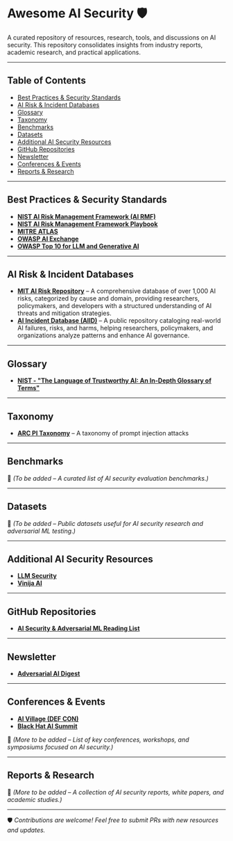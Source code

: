 # Awesome AI Security 🛡️  

A curated repository of resources, research, tools, and discussions on AI security. This repository consolidates insights from industry reports, academic research, and practical applications.  

---

## Table of Contents  

- [Best Practices & Security Standards](#best-practices--security-standards)  
- [AI Risk & Incident Databases](#ai-risk--incident-databases)  
- [Glossary](#glossary)  
- [Taxonomy](#taxonomy)  
- [Benchmarks](#benchmarks)  
- [Datasets](#datasets)  
- [Additional AI Security Resources](#additional-ai-security-resources)  
- [GitHub Repositories](#github-repositories)  
- [Newsletter](#newsletter)  
- [Conferences & Events](#conferences--events)  
- [Reports & Research](#reports--research)  

---

## Best Practices & Security Standards  

- **[NIST AI Risk Management Framework (AI RMF)](https://nvlpubs.nist.gov/nistpubs/ai/NIST.AI.100-1.pdf)**  
- **[NIST AI Risk Management Framework Playbook](https://airc.nist.gov/airmf-resources/playbook/)**  
- **[MITRE ATLAS](http://atlas.mitre.org)**  
- **[OWASP AI Exchange](https://owaspai.org/docs/ai_security_overview/)**  
- **[OWASP Top 10 for LLM and Generative AI](https://owasp.org/www-project-top-10-for-large-language-model-applications/)**  

---

## AI Risk & Incident Databases  

- **[MIT AI Risk Repository](https://airisk.mit.edu/)** – A comprehensive database of over 1,000 AI risks, categorized by cause and domain, providing researchers, policymakers, and developers with a structured understanding of AI threats and mitigation strategies.  
- **[AI Incident Database (AIID)](https://incidentdatabase.ai/)** – A public repository cataloging real-world AI failures, risks, and harms, helping researchers, policymakers, and organizations analyze patterns and enhance AI governance.  

---

## Glossary  

- **[NIST - "The Language of Trustworthy AI: An In-Depth Glossary of Terms"](https://airc.nist.gov/glossary/)**  

---

## Taxonomy  

- **[ARC PI Taxonomy](https://github.com/Arcanum-Sec/arc_pi_taxonomy)** – A taxonomy of prompt injection attacks  

---

## Benchmarks  

📌 *(To be added – A curated list of AI security evaluation benchmarks.)*  

---

## Datasets  

📌 *(To be added – Public datasets useful for AI security research and adversarial ML testing.)*  

---

## Additional AI Security Resources  

- **[LLM Security](http://llmsecurity.net)**  
- **[Vinija AI](http://vinija.ai/models/LLM/)**  

---

## GitHub Repositories  

- **[AI Security & Adversarial ML Reading List](https://github.com/AI-secure/awesome-adversarial-machine-learning)**  

---

## Newsletter  

- **[Adversarial AI Digest](https://www.linkedin.com/newsletters/adversarial-ai-digest-7298813894498598912/)**  

---

## Conferences & Events  

- **[AI Village (DEF CON)](https://aivillage.org/)**  
- **[Black Hat AI Summit](https://www.blackhat.com/)**  

📌 *(More to be added – List of key conferences, workshops, and symposiums focused on AI security.)*  

---

## Reports & Research  

📌 *(More to be added – A collection of AI security reports, white papers, and academic studies.)*  

---

🛡️ *Contributions are welcome! Feel free to submit PRs with new resources and updates.*  
